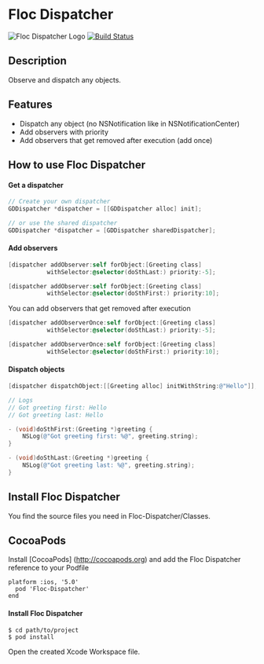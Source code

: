 # Floc Dispatcher
![Floc Dispatcher Logo](http://sschmid.com/Dev/iOS/Libs/Floc-Dispatcher/Floc-Dispatcher-128.png)
[![Build Status](https://travis-ci.org/sschmid/Floc-Dispatcher.png?branch=master)](https://travis-ci.org/sschmid/Floc-Dispatcher)

## Description
Observe and dispatch any objects.

## Features
* Dispatch any object (no NSNotification like in NSNotificationCenter)
* Add observers with priority
* Add observers that get removed after execution (add once)

## How to use Floc Dispatcher

#### Get a dispatcher

```objective-c
// Create your own dispatcher
GDDispatcher *dispatcher = [[GDDispatcher alloc] init];

// or use the shared dispatcher
GDDispatcher *dispatcher = [GDDispatcher sharedDispatcher];
```

#### Add observers

```objective-c
[dispatcher addObserver:self forObject:[Greeting class]
           withSelector:@selector(doSthLast:) priority:-5];

[dispatcher addObserver:self forObject:[Greeting class]
           withSelector:@selector(doSthFirst:) priority:10];
```

You can add observers that get removed after execution

```objective-c
[dispatcher addObserverOnce:self forObject:[Greeting class]
           withSelector:@selector(doSthLast:) priority:-5];

[dispatcher addObserverOnce:self forObject:[Greeting class]
           withSelector:@selector(doSthFirst:) priority:10];
```

#### Dispatch objects

```objective-c
[dispatcher dispatchObject:[[Greeting alloc] initWithString:@"Hello"]];

// Logs
// Got greeting first: Hello
// Got greeting last: Hello
```

```objective-c
- (void)doSthFirst:(Greeting *)greeting {
    NSLog(@"Got greeting first: %@", greeting.string);
}

- (void)doSthLast:(Greeting *)greeting {
    NSLog(@"Got greeting last: %@", greeting.string);
}
```

## Install Floc Dispatcher
You find the source files you need in Floc-Dispatcher/Classes.

## CocoaPods
Install [CocoaPods] (http://cocoapods.org) and add the Floc Dispatcher reference to your Podfile

```
platform :ios, '5.0'
  pod 'Floc-Dispatcher'
end
```

#### Install Floc Dispatcher

```
$ cd path/to/project
$ pod install
```
Open the created Xcode Workspace file.

